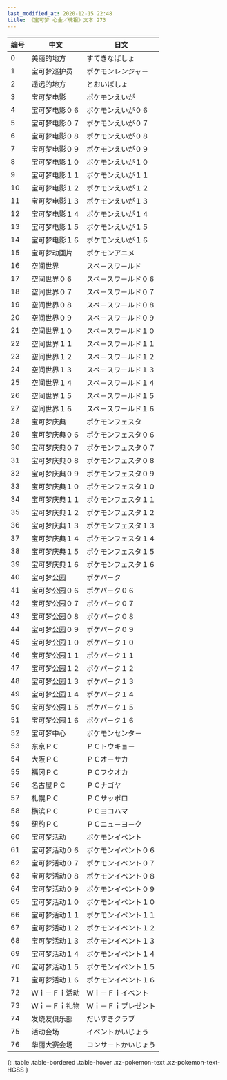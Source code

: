 ```yaml
---
last_modified_at: 2020-12-15 22:48
title: 《宝可梦 心金／魂银》文本 273
---
```

| 编号 | 中文 | 日文 |
| ---- | ---- | ---- |
| 0 | 美丽的地方 | すてきなばしょ |
| 1 | 宝可梦巡护员 | ポケモンレンジャ－ |
| 2 | 遥远的地方 | とおいばしょ |
| 3 | 宝可梦电影 | ポケモンえいが |
| 4 | 宝可梦电影０６ | ポケモンえいが０６ |
| 5 | 宝可梦电影０７ | ポケモンえいが０７ |
| 6 | 宝可梦电影０８ | ポケモンえいが０８ |
| 7 | 宝可梦电影０９ | ポケモンえいが０９ |
| 8 | 宝可梦电影１０ | ポケモンえいが１０ |
| 9 | 宝可梦电影１１ | ポケモンえいが１１ |
| 10 | 宝可梦电影１２ | ポケモンえいが１２ |
| 11 | 宝可梦电影１３ | ポケモンえいが１３ |
| 12 | 宝可梦电影１４ | ポケモンえいが１４ |
| 13 | 宝可梦电影１５ | ポケモンえいが１５ |
| 14 | 宝可梦电影１６ | ポケモンえいが１６ |
| 15 | 宝可梦动画片 | ポケモンアニメ |
| 16 | 空间世界 | スペ－スワ－ルド |
| 17 | 空间世界０６ | スペ－スワ－ルド０６ |
| 18 | 空间世界０７ | スペ－スワ－ルド０７ |
| 19 | 空间世界０８ | スペ－スワ－ルド０８ |
| 20 | 空间世界０９ | スペ－スワ－ルド０９ |
| 21 | 空间世界１０ | スペ－スワ－ルド１０ |
| 22 | 空间世界１１ | スペ－スワ－ルド１１ |
| 23 | 空间世界１２ | スペ－スワ－ルド１２ |
| 24 | 空间世界１３ | スペ－スワ－ルド１３ |
| 25 | 空间世界１４ | スペ－スワ－ルド１４ |
| 26 | 空间世界１５ | スペ－スワ－ルド１５ |
| 27 | 空间世界１６ | スペ－スワ－ルド１６ |
| 28 | 宝可梦庆典 | ポケモンフェスタ |
| 29 | 宝可梦庆典０６ | ポケモンフェスタ０６ |
| 30 | 宝可梦庆典０７ | ポケモンフェスタ０７ |
| 31 | 宝可梦庆典０８ | ポケモンフェスタ０８ |
| 32 | 宝可梦庆典０９ | ポケモンフェスタ０９ |
| 33 | 宝可梦庆典１０ | ポケモンフェスタ１０ |
| 34 | 宝可梦庆典１１ | ポケモンフェスタ１１ |
| 35 | 宝可梦庆典１２ | ポケモンフェスタ１２ |
| 36 | 宝可梦庆典１３ | ポケモンフェスタ１３ |
| 37 | 宝可梦庆典１４ | ポケモンフェスタ１４ |
| 38 | 宝可梦庆典１５ | ポケモンフェスタ１５ |
| 39 | 宝可梦庆典１６ | ポケモンフェスタ１６ |
| 40 | 宝可梦公园 | ポケパ－ク |
| 41 | 宝可梦公园０６ | ポケパ－ク０６ |
| 42 | 宝可梦公园０７ | ポケパ－ク０７ |
| 43 | 宝可梦公园０８ | ポケパ－ク０８ |
| 44 | 宝可梦公园０９ | ポケパ－ク０９ |
| 45 | 宝可梦公园１０ | ポケパ－ク１０ |
| 46 | 宝可梦公园１１ | ポケパ－ク１１ |
| 47 | 宝可梦公园１２ | ポケパ－ク１２ |
| 48 | 宝可梦公园１３ | ポケパ－ク１３ |
| 49 | 宝可梦公园１４ | ポケパ－ク１４ |
| 50 | 宝可梦公园１５ | ポケパ－ク１５ |
| 51 | 宝可梦公园１６ | ポケパ－ク１６ |
| 52 | 宝可梦中心 | ポケモンセンタ－ |
| 53 | 东京ＰＣ | ＰＣトウキョ－ |
| 54 | 大阪ＰＣ | ＰＣオ－サカ |
| 55 | 福冈ＰＣ | ＰＣフクオカ |
| 56 | 名古屋ＰＣ | ＰＣナゴヤ |
| 57 | 札幌ＰＣ | ＰＣサッポロ |
| 58 | 横滨ＰＣ | ＰＣヨコハマ |
| 59 | 纽约ＰＣ | ＰＣニュ－ヨ－ク |
| 60 | 宝可梦活动 | ポケモンイベント |
| 61 | 宝可梦活动０６ | ポケモンイベント０６ |
| 62 | 宝可梦活动０７ | ポケモンイベント０７ |
| 63 | 宝可梦活动０８ | ポケモンイベント０８ |
| 64 | 宝可梦活动０９ | ポケモンイベント０９ |
| 65 | 宝可梦活动１０ | ポケモンイベント１０ |
| 66 | 宝可梦活动１１ | ポケモンイベント１１ |
| 67 | 宝可梦活动１２ | ポケモンイベント１２ |
| 68 | 宝可梦活动１３ | ポケモンイベント１３ |
| 69 | 宝可梦活动１４ | ポケモンイベント１４ |
| 70 | 宝可梦活动１５ | ポケモンイベント１５ |
| 71 | 宝可梦活动１６ | ポケモンイベント１６ |
| 72 | Ｗｉ－Ｆｉ活动 | Ｗｉ－Ｆｉイベント |
| 73 | Ｗｉ－Ｆｉ礼物 | Ｗｉ－Ｆｉプレゼント |
| 74 | 发烧友俱乐部 | だいすきクラブ |
| 75 | 活动会场 | イベントかいじょう |
| 76 | 华丽大赛会场 | コンサ－トかいじょう |
{: .table .table-bordered .table-hover .xz-pokemon-text .xz-pokemon-text-HGSS }